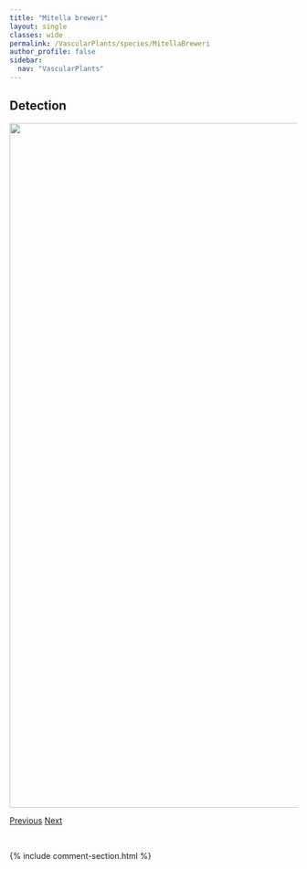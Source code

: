 ```yaml
---
title: "Mitella breweri"
layout: single
classes: wide
permalink: /VascularPlants/species/MitellaBreweri
author_profile: false
sidebar:
  nav: "VascularPlants"
---
```


<h2>Detection</h2>

<a href="https://drive.google.com/uc?export=view&id=1kTRykapffdqlTqvr8WVp6WlSm9o6Ojl6">
<img src="https://drive.google.com/uc?export=view&id=1kTRykapffdqlTqvr8WVp6WlSm9o6Ojl6" height = "1200" width = "800">
</a>


<a href="/DevelopmentWebsite/VascularPlants/species/MirabilisLinearis" class="pagination--pager" title="Mirabilis linearis">Previous</a> <a href="/DevelopmentWebsite/VascularPlants/species/MitellaNuda" class="pagination--pager" title="Bishop's Cap">Next</a>

<p>&nbsp;</p>

{% include comment-section.html %}
